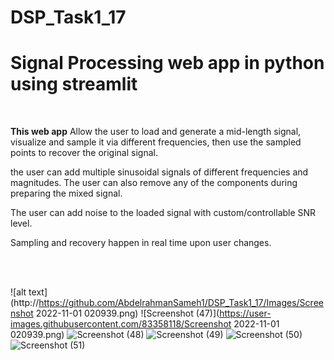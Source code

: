 # DSP_Task1_17
# Signal Processing web app in python using streamlit

<br>

**This web app** Allow the user to load and generate a mid-length signal, visualize and sample it via 
different frequencies, then use the sampled points to recover the original signal.

the user can add multiple sinusoidal signals of different frequencies and magnitudes. The user can also
remove any of the components during preparing the mixed signal.

The user can add noise to the loaded signal with custom/controllable SNR level.

Sampling and recovery happen in real time upon user changes.


<br><br>


![alt text](http://https://github.com/AbdelrahmanSameh1/DSP_Task1_17/Images/Screenshot 2022-11-01 020939.png)
![Screenshot (47)](https://user-images.githubusercontent.com/83358118/Screenshot 2022-11-01 020939.png)
![Screenshot (48)](https://user-images.githubusercontent.com/83358118/198851370-343d1a28-7854-420e-87f8-d374e118c26d.png)
![Screenshot (49)](https://user-images.githubusercontent.com/83358118/198851373-307a3b3b-252a-46df-a2a9-6e3e0d825fe5.png)
![Screenshot (50)](https://user-images.githubusercontent.com/83358118/198851378-4609322f-720f-466c-829b-1306c140a7b0.png)
![Screenshot (51)](https://user-images.githubusercontent.com/83358118/198851381-739daa07-7089-41a3-b524-4540b39a65cc.png)

